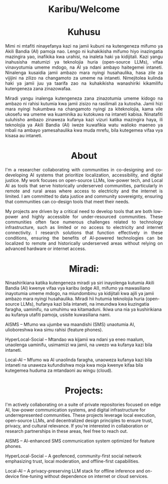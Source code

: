 <h1 align="center"> Karibu/Welcome </h1>

<h1 align="center"> Kuhusu </h1>
<p align="justify"> Mimi ni mtafiti ninayefanya kazi na jamii kubuni na kutengeneza mifumo ya Akili Bandia (AI) pamoja nao. Lengo ni kuhakikisha mifumo hiyo inazingatia mazingira yao, inafikika kwa urahisi, na inaleta haki ya kidijitali. Kazi yangu inahusisha matumizi ya teknolojia huria (open-source LLMs), vifaa vinavyotumia umeme mdogo, na AI ya ndani ambayo haitegemei intaneti. Ninalenga kusaidia jamii ambazo mara nyingi husahaulika, hasa zile za vijijini na zilizo na changamoto za umeme na intaneti. Nimejitolea kulinda haki ya jamii juu ya taarifa zao na kuhakikisha wanashiriki kikamilifu kutengeneza zana zinazowafaa.</h3>

<p align="justify"> Miradi yangu inalenga kutengeneza zana zinazotumia umeme kidogo na ambazo ni rahisi kutumia kwa jamii zisizo na rasilimali za kutosha. Jamii hizi mara nyingi hukumbwa na changamoto nyingi za kiteknolojia, kama vile ukosefu wa umeme wa kuaminika au kutokuwa na intaneti kabisa. Ninatafiti suluhisho ambazo zinaweza kufanya kazi vizuri katika mazingira haya, ili teknolojia ya Akili Bandia (AI) iweze kuwafikia watu walioko maeneo ya mbali na ambayo yamesahaulika kwa muda mrefu, bila kutegemea vifaa vya kisasa au intaneti.</h3>


<h1 align="center"> About </h1>
<p align="justify"> I'm a researcher collaborating with communities in co-designing and co-developing AI systems that prioritize localization, accessibility, and digital justice. My work focuses on open-source LLMs, low-power tech, and Local AI as tools that serve historically underserved communities, particularly in remote and rural areas where access to electricity and the internet is limited. I am committed to data justice and community sovereignty, ensuring that communities can co-design tools that meet their needs.</h3>

<p align="justify"> My projects are driven by a critical need to develop tools that are both low-power and highly accessible for under-resourced communities. These communities often face numerous challenges related to technology infrastructure, such as limited or no access to electricity and internet connectivity. I research solutions that function effectively in these conditions, ensuring the benefits of AI-powered technologies can be localized to remote and historically underserved areas without relying on advanced hardware or internet access.</h3>




<p align="justify">

  <p align="justify"> 

<h1 align="center"> Miradi: </h1>

Ninashirikiana katika kutengeneza miradi ya siri inayolenga kutumia Akili Bandia (AI) kwenye vifaa vya karibu (edge AI), mifumo ya mawasiliano inayotumia umeme mdogo, na miundombinu ya kidijitali kwa ajili ya jamii ambazo mara nyingi husahaulika. Miradi hii hutumia teknolojia huria (open-source LLMs), hufanya kazi bila intaneti, na imeundwa kwa kuzingatia faragha, uaminifu, na umuhimu wa kitamaduni. Ikiwa una nia ya kushirikiana au kufanya utafiti pamoja, usisite kuwasiliana nami.

AISMS – Mfumo wa ujumbe wa maandishi (SMS) unaotumia AI, ulioboreshwa kwa simu rahisi (feature phones).

HyperLocal-Social – Mtandao wa kijamii wa ndani ya eneo maalum, unaolenga uaminifu, usimamizi wa jamii, na uwezo wa kufanya kazi bila intaneti.

Local-AI – Mfumo wa AI unaolinda faragha, unaoweza kufanya kazi bila intaneti na unaweza kufundishwa moja kwa moja kwenye kifaa bila kutegemea huduma za mtandaoni au wingu (cloud).</h3>
  

<h1 align="center"> Projects: </h1>

I'm actively collaborating on a suite of private repositories focused on edge AI, low-power communication systems, and digital infrastructure for underrepresented communities. These projects leverage local execution, open-source LLMs, and decentralized design principles to ensure trust, privacy, and cultural relevance. If you're interested in collaboration or research partnerships in these areas, feel free to reach out.

AISMS – AI-enhanced SMS communication system optimized for feature phones.

HyperLocal-Social – A geofenced, community-first social network emphasizing trust, local moderation, and offline-first capabilities.

Local-AI – A privacy-preserving LLM stack for offline inference and on-device fine-tuning without dependence on internet or cloud services.</h3>
<p align="justify">

  
</p>
